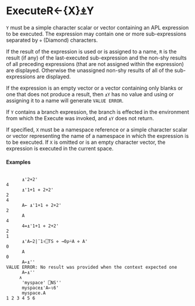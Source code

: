 




<h1 class="heading"><span class="name">Execute</span><span class="command">R←{X}⍎Y</span></h1>

`Y` must be a simple character scalar or vector containing an APL expression to be executed. The expression may contain one or more sub-expressions separated by `⋄` (Diamond) characters.


If the result of the expression is used or is assigned to a name,  `R` is the result (if any) of the last-executed sub-expression and the non-shy results of all preceding expressions (that are not assigned within the expression) are displayed. Otherwise the unassigned non-shy results of all of the sub-expressions are displayed.


If the expression is an empty vector or a vector containing only blanks or one that does not produce a result, then `⍎Y` has no value and using or assigning it to a name will generate `VALUE ERROR`.



If `Y` contains a branch expression, the branch is effected in the environment from which the Execute was invoked, and `⍎Y` does not return.


If specified, `X` must be a namespace reference or a simple character scalar or vector representing the name of a namespace in which the expression is to be executed. If `X` is omitted or is an empty character vector, the expression is executed in the current space.

#### Examples
```apl

      ⍎'2+2'
4
      ⍎'1+1 ⋄ 2+2'
2
4
      A← ⍎'1+1 ⋄ 2+2'
2
      A
4
      4=⍎'1+1 ⋄ 2+2'
2
1
      ⍎'A←2|¯1↑⎕TS ⋄ →0⍴⍨A ⋄ A'
0
      A
0
      A←⍎''
VALUE ERROR: No result was provided when the context expected one
      A←⍎''
     ∧
      'myspace' ⎕NS''
      myspace⍎'A←⍳6'
      myspace.A
1 2 3 4 5 6
```


